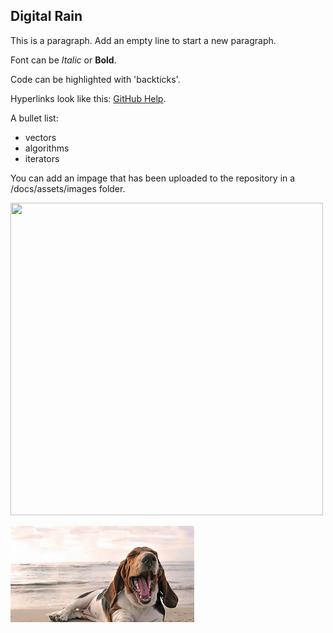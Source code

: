 ## Digital Rain

This is a paragraph. Add an empty line to start a new paragraph.

Font can be *Italic* or **Bold**.

Code can be highlighted with 'backticks'.

Hyperlinks look like this: [GitHub Help](https://help.github.com/).

A bullet list:

- vectors
- algorithms
- iterators

You can add an impage that has been uploaded to the repository in a /docs/assets/images folder.

<img src="https://raw.githubusercontent.com/jAlbright02/Digital_Rain_Cpp/blob/main/docs/assets/images/image.png" width="500" height="500">

![Dog](/docs/assets/images/image.png)
